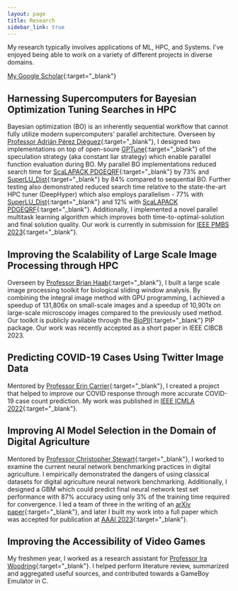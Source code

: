 ```yaml
---
layout: page
title: Research
sidebar_link: true
---
```

My research typically involves applications of ML, HPC, and Systems. I've enjoyed being able to work on a variety of different projects in diverse domains.

[My Google Scholar](https://scholar.google.com/citations?user=7gZFL2IAAAAJ&hl=en){:target="_blank"}


## Harnessing Supercomputers for Bayesian Optimization Tuning Searches in HPC
Bayesian optimization (BO) is an inherently sequential workflow that cannot fully utilize modern supercomputers' parallel architecture. Overseen by [Professor Adrián Pérez Diéguez](https://www.linkedin.com/in/aperezdieguez/?originalSubdomain=es){:target="_blank"}, I designed two implementations on top of open-soure [GPTune](https://github.com/gptune/GPTune){:target="_blank"} of the speculation strategy (aka constant liar strategy) which enable parallel function evaluation during BO. My parallel BO implementations reduced search time for [ScaLAPACK PDGEQRF](https://netlib.org/scalapack/explore-html/da/d85/pdgeqrf_8f.html){:target="_blank"} by 73% and [SuperLU_Dist](https://github.com/xiaoyeli/superlu_dist){:target="_blank"} by 84% compared to sequential BO. Further testing also demonstrated reduced search time relative to the state-the-art HPC tuner (DeepHyper) which also employs parallelism - 77% with [SuperLU_Dist](https://github.com/xiaoyeli/superlu_dist){:target="_blank"} and 12% with [ScaLAPACK PDGEQRF](https://netlib.org/scalapack/explore-html/da/d85/pdgeqrf_8f.html){:target="_blank"}. Additionally, I implemented a novel parallel multitask learning algorithm which improves both time-to-optimal-solution and final solution quality. Our work is currently in submission for [IEEE PMBS 2023](https://www.dcs.warwick.ac.uk/pmbs/pmbs/PMBS/Welcome.html){:target="_blank"}. 

## Improving the Scalability of Large Scale Image Processing through HPC
Overseen by [Professor Brian Haab](https://scholar.google.com/citations?user=mC3JPI8AAAAJ&hl=en){:target="_blank"}, I built a large scale image processing toolkit for biological sliding window analysis. By combining the integral image method with GPU programming, I achieved a speedup of 131,806x on small-scale images and a speedup of 10,901x on large-scale microscopy images compared to the previously used method. Our toolkit is publicly available through the [BioPII](https://github.com/OckermanSethGVSU/Bio-PII){:target="_blank"} PIP package. Our work was recently accepted as a short paper in IEEE CIBCB 2023.

 
## Predicting COVID-19 Cases Using Twitter Image Data
Mentored by [Professor Erin Carrier](https://eecarrier.github.io/){:target="_blank"}, I created a project that helped to improve our COVID response through more accurate COVID-19 case count prediction. My work was published in [IEEE ICMLA 2022](https://ieeexplore.ieee.org/stamp/stamp.jsp?arnumber=10068950){:target="_blank"}.


## Improving AI Model Selection in the Domain of Digital Agriculture
Mentored by [Professor Christopher Stewart](https://cse.osu.edu/people/stewart.962){:target="_blank"}, I worked to examine the current neural network benchmarking practices in digital agriculture. I empirically demonstrated the dangers of using classical datasets for digital agriculture neural network benchmarking. Additionally, I designed a GBM which could predict final neural network test set performance  with 87% accuracy using only 3% of the training time required for convergence. I led a team of three in the writing of an [arXiv paper](https://arxiv.org/abs/2208.03315){:target="_blank"}, and later I built my work into a full paper which was accepted for publication at [AAAI 2023](https://openreview.net/forum?id=vBSUoUuAYOA){:target="_blank"}. 

## Improving the Accessibility of Video Games
My freshmen year, I worked as a research assistant for [Professor Ira Woodring](https://www.linkedin.com/in/ira-woodring-3720a47a){:target="_blank"}. I helped perform literature review, summarized and aggregated useful sources, and contributed towards a GameBoy Emulator in C. 


